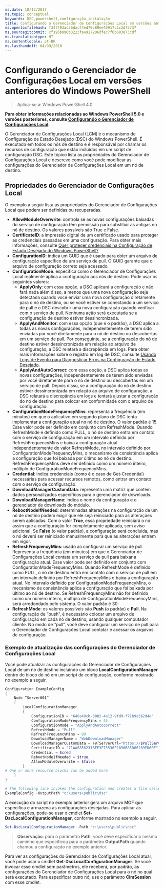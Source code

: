 ```yaml
---
ms.date: 10/12/2017
ms.topic: conceptual
keywords: DSC,powershell,configuração,instalação
title: Configurando o Gerenciador de Configurações Local em versões anteriores do Windows PowerShell
ms.openlocfilehash: f347f93ac36dac44ed70c89ee49917c2c2d75737
ms.sourcegitcommit: cf195b090b3223fa4917206dfec7f0b603873cdf
ms.translationtype: HT
ms.contentlocale: pt-BR
ms.lasthandoff: 04/09/2018
---
```

# <a name="configuring-the-local-configuration-manager-in-previous-versions-of-windows-powershell"></a>Configurando o Gerenciador de Configurações Local em versões anteriores do Windows PowerShell

>Aplica-se a: Windows PowerShell 4.0

**Para obter informações relacionadas ao Windows PowerShell 5.0 e versões posteriores, consulte [Configurando o Gerenciador de Configurações Local](metaConfig.md).**

O Gerenciador de Configurações Local (LCM) é o mecanismo de Configuração de Estado Desejado (DSC) do Windows PowerShell.
É executado em todos os nós de destino e é responsável por chamar os recursos de configuração que estão incluídos em um script de configuração DSC.
Este tópico lista as propriedades do Gerenciador de Configurações Local e descreve como você pode modificar as configurações do Gerenciador de Configurações Local em um nó de destino.

## <a name="local-configuration-manager-properties"></a>Propriedades do Gerenciador de Configurações Local

O exemplo a seguir lista as propriedades do Gerenciador de Configurações Local que podem ser definidas ou recuperadas.

- **AllowModuleOverwrite**: controla se as novas configurações baixadas do serviço de configuração têm permissão para substituir as antigas no nó de destino. Os valores possíveis são True e False.
- **CertificateID**: a impressão digital de um certificado usado para proteger as credenciais passadas em uma configuração. Para obter mais informações, consulte [Quer proteger credenciais na Configuração de Estado Desejado do Windows PowerShell?](http://blogs.msdn.com/b/powershell/archive/2014/01/31/want-to-secure-credentials-in-windows-powershell-desired-state-configuration.aspx)
- **ConfigurationID**: indica um GUID que é usado para obter um arquivo de configuração específico de um serviço de pull. O GUID garante que o arquivo de configuração correto seja acessado.
- **ConfigurationMode**: especifica como o Gerenciador de Configurações Local realmente aplica a configuração aos nós de destino. Pode usar os seguintes valores:
  - **ApplyOnly**: com essa opção, a DSC aplicará a configuração e não fará nada além disso, a menos que uma nova configuração seja detectada quando você enviar uma nova configuração diretamente para o nó de destino, ou se você estiver se conectando a um serviço de pull e o DSC descobrir uma nova configuração quando verificar com o serviço de pull. Nenhuma ação será executada se a configuração de destino estiver dessincronizada.
  - **ApplyAndMonitor**: com essa opção (que é o padrão), a DSC aplica a todas as novas configurações, independentemente de terem sido enviadas por você diretamente para o nó de destino ou descobertas em um serviço de pull. Por conseguinte, se a configuração do nó de destino estiver dessincronizada em relação ao arquivo de configuração, a DSC relatará a discrepância em logs. Para obter mais informações sobre o registro em log de DSC, consulte [Usando Logs de Evento para Diagnosticar Erros na Configuração de Estado Desejado](http://blogs.msdn.com/b/powershell/archive/2014/01/03/using-event-logs-to-diagnose-errors-in-desired-state-configuration.aspx).
  - **ApplyAndAutoCorrect**: com essa opção, a DSC aplica todas as novas configurações, independentemente de terem sido enviadas por você diretamente para o nó de destino ou descobertas em um serviço de pull. Depois disso, se a configuração do nó de destino estiver dessincronizada em relação ao arquivo de configuração, a DSC relatará a discrepância em logs e tentará ajustar a configuração do nó de destino para colocar em conformidade com o arquivo de configuração.
- **ConfigurationModeFrequencyMins**: representa a frequência (em minutos) em que o aplicativo em segundo plano de DSC tenta implementar a configuração atual no nó de destino. O valor padrão é 15. Esse valor pode ser definido em conjunto com RefreshMode. Quando RefreshMode é definido como PULL, o nó de destino entra em contato com o serviço de configuração em um intervalo definido por RefreshFrequencyMins e baixa a configuração atual. Independentemente do valor RefreshMode, no intervalo definido por ConfigurationModeFrequencyMins, o mecanismo de consistência aplica a configuração que foi baixada por último ao nó de destino. RefreshFrequencyMins deve ser definido como um número inteiro, múltiplo de ConfigurationModeFrequencyMins.
- **Credential**: indica credenciais (como é o caso de Get-Credential) necessárias para acessar recursos remotos, como entrar em contato com o serviço de configuração.
- **DownloadManagerCustomData**: representa uma matriz que contém dados personalizados específicos para o gerenciador de downloads.
- **DownloadManagerName**: indica o nome da configuração e o gerenciador de downloads do módulo.
- **RebootNodeIfNeeded**: determinadas alterações na configuração de um nó de destino podem exigir que ele seja reiniciado para as alterações serem aplicadas. Com o valor **True**, essa propriedade reiniciará o nó assim que a configuração for completamente aplicada, sem aviso adicional. Se **False** (o valor padrão), a configuração será concluída, mas o nó deverá ser reiniciado manualmente para que as alterações entrem em vigor.
- **RefreshFrequencyMins**: usado ao configurar um serviço de pull. Representa a frequência (em minutos) em que o Gerenciador de Configurações Local contata um serviço de pull para baixar a configuração atual. Esse valor pode ser definido em conjunto com ConfigurationModeFrequencyMins. Quando RefreshMode é definido como PULL, o nó de destino entra em contato com o serviço de pull em um intervalo definido por RefreshFrequencyMins e baixa a configuração atual. No intervalo definido por ConfigurationModeFrequencyMins, o mecanismo de consistência aplica a configuração que foi baixada por último ao nó de destino. Se RefreshFrequencyMins não for definido como um número inteiro, múltiplo de ConfigurationModeFrequencyMins, será arredondado pelo sistema. O valor padrão é 30.
- **RefreshMode**: os valores possíveis são **Push** (o padrão) e **Pull**. Na configuração de “push”, é necessário colocar um arquivo de configuração em cada nó de destino, usando qualquer computador cliente. No modo de “pull”, você deve configurar um serviço de pull para o Gerenciador de Configurações Local contatar e acessar os arquivos de configuração.

### <a name="example-of-updating-local-configuration-manager-settings"></a>Exemplo de atualização das configurações do Gerenciador de Configurações Local

Você pode atualizar as configurações do Gerenciador de Configurações Local de um nó de destino incluindo um bloco **LocalConfigurationManager** dentro do bloco de nó em um script de configuração, conforme mostrado no exemplo a seguir.

```powershell
Configuration ExampleConfig
{
    Node “Server001”
    {
        LocalConfigurationManager
        {
            ConfigurationID = "646e48cb-3082-4a12-9fd9-f71b9a562d4e"
            ConfigurationModeFrequencyMins = 45
            ConfigurationMode = "ApplyAndAutocorrect"
            RefreshMode = "Pull"
            RefreshFrequencyMins = 90
            DownloadManagerName = "WebDownloadManager"
            DownloadManagerCustomData = (@{ServerUrl="https://$PullService/psdscpullserver.svc"})
            CertificateID = "71AA68562316FE3F73536F1096B85D66289ED60E"
            Credential = $cred
            RebootNodeIfNeeded = $true
            AllowModuleOverwrite = $false
        }
# One or more resource blocks can be added here
    }
}

# The following line invokes the configuration and creates a file called Server001.meta.mof at the specified path
ExampleConfig -OutputPath "c:\users\public\dsc"
```

A execução do script no exemplo anterior gera um arquivo MOF que especifica e armazena as configurações desejadas.
Para aplicar as configurações, pode-se usar o cmdlet **Set-DscLocalConfigurationManager**, conforme mostrado no exemplo a seguir.

```powershell
Set-DscLocalConfigurationManager -Path "c:\users\public\dsc"
```

> **Observação**: para o parâmetro **Path**, você deve especificar o mesmo caminho que especificou para o parâmetro **OutputPath** quando chamou a configuração no exemplo anterior.

Para ver as configurações do Gerenciador de Configurações Local atual, você pode usar o cmdlet **Get-DscLocalConfigurationManager**.
Se você invocar esse cmdlet sem parâmetros, ele receberá, por padrão, as configurações do Gerenciador de Configurações Local para o nó no qual será executado.
Para especificar outro nó, use o parâmetro **CimSession** com esse cmdlet.